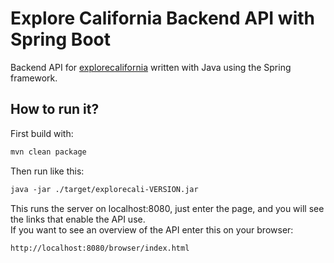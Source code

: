 # Explore California Backend API with Spring Boot
Backend API for [explorecalifornia](https://explorecalifornia.org) written with Java using the Spring framework.
## How to run it?
First build with:
```markdown
mvn clean package
```
Then run like this:
```markdown
java -jar ./target/explorecali-VERSION.jar
```
This runs the server on localhost:8080, just enter the page, and you will see the links that enable the API use. <br/>
If you want to see an overview of the API enter this on your browser: <br/>
```markdown
http://localhost:8080/browser/index.html
```